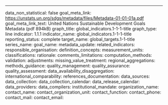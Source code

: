 ---
data_non_statistical: false
goal_meta_link: https://unstats.un.org/sdgs/metadata/files/Metadata-01-01-01a.pdf
goal_meta_link_text: United Nations Sustainable Development Goals Metadata (pdf 894kB)
graph_title: global_indicators.1-1-1-title
graph_type: line
indicator: 1.1.1
indicator_name: global_indicators.1-1-1-title
reporting_status: complete
target_name: global_targets.1-1-title
series_name: 
goal_name: 
metadata_update: 
related_indicators: 
responsible_organisation: 
definition_concepts:
measurement_units:
classifications: 
rationale: 
comments_limitations: 
computation_methods:
validation:
adjustments:
missing_value_treatment:
regional_aggregations: 
methods_guidance: 
quality_management: 
quality_assurance: 
quality_assessment: 
data_availability_disaggregation: 
international_comparability: 
references_documentation: 
data_sources: 
data_collection: 
data_collection_calendar: 
data_release_calendar: 
data_providers: 
data_compilers: 
institutional_mandate: 
organization_name: 
contact_name: 
contact_organization_unit: 
contact_function: 
contact_phone: 
contact_mail: 
contact_email:
